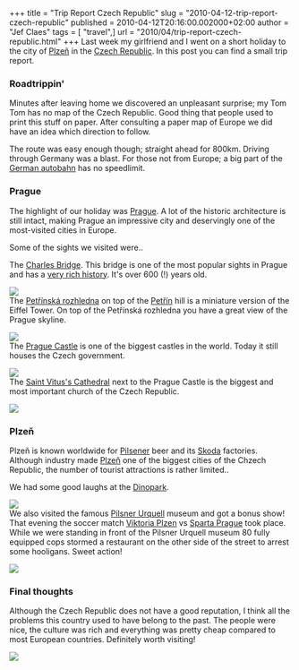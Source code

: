 +++
title = "Trip Report Czech Republic"
slug = "2010-04-12-trip-report-czech-republic"
published = 2010-04-12T20:16:00.002000+02:00
author = "Jef Claes"
tags = [ "travel",]
url = "2010/04/trip-report-czech-republic.html"
+++
Last week my girlfriend and I went on a short holiday to the city of
[Plzeň](http://en.wikipedia.org/wiki/Plze%C5%88) in the [Czech
Republic](http://en.wikipedia.org/wiki/Czech_Republic). In this post you
can find a small trip report.  
  
### Roadtrippin'  
  
Minutes after leaving home we discovered an unpleasant surprise; my Tom
Tom has no map of the Czech Republic. Good thing that people used to
print this stuff on paper. After consulting a paper map of Europe we did
have an idea which direction to follow.  
  
The route was easy enough though; straight ahead for 800km. Driving
through Germany was a blast. For those not from Europe; a big part
of the [German autobahn](http://en.wikipedia.org/wiki/Autobahn) has no
speedlimit.  
  
### Prague
  
The highlight of our holiday was
[Prague](http://en.wikipedia.org/wiki/Prague). A lot of the historic
architecture is still intact, making Prague an impressive city and
deservingly one of the most-visited cities in Europe.  
  
Some of the sights we visited were..  
  
The [Charles Bridge](http://en.wikipedia.org/wiki/Charles_Bridge). This
bridge is one of the most popular sights in Prague and has a [very rich
history](http://en.wikipedia.org/wiki/Charles_Bridge#History). It's over
600 (!) years old.  
  
[![](/post/images/thumbnails/2010-04-12-trip-report-czech-republic-Pilsen_012.2.jpg)](/post/images/2010-04-12-trip-report-czech-republic-Pilsen_012.2.jpg)  
The [Petřínská
rozhledna](http://en.wikipedia.org/wiki/Pet%C5%99%C3%ADn_Lookout_Tower)
on top of the [Petřín](http://en.wikipedia.org/wiki/Pet%C5%99%C3%ADn)
hill is a miniature version of the Eiffel Tower. On top of the Petřínská
rozhledna you have a great view of the Prague skyline.  
  
[![](/post/images/thumbnails/2010-04-12-trip-report-czech-republic-Pilsen_024.2.jpg)](/post/images/2010-04-12-trip-report-czech-republic-Pilsen_024.2.jpg)  
The [Prague Castle](http://en.wikipedia.org/wiki/Prague_Castle) is one
of the biggest castles in the world. Today it still houses the Czech
government.  
  
[![](/post/images/thumbnails/2010-04-12-trip-report-czech-republic-Pilsen_030.JPG)](/post/images/2010-04-12-trip-report-czech-republic-Pilsen_030.JPG)  
The [Saint Vitus's
Cathedral](http://en.wikipedia.org/wiki/St._Vitus_Cathedral) next to the
Prague Castle is the biggest and most important church of the Czech
Republic.  
  
[![](/post/images/thumbnails/2010-04-12-trip-report-czech-republic-Pilsen_037.JPG)](/post/images/2010-04-12-trip-report-czech-republic-Pilsen_037.JPG)  
### Plzeň  
  
Plzeň is known worldwide for [Pilsener](http://en.wikipedia.org/wiki/Pilsener) beer and its [Skoda](http://en.wikipedia.org/wiki/%C5%A0koda_Auto) factories.
Although industry made [Plzeň](http://en.wikipedia.org/wiki/Plze%C5%88)
one of the biggest cities of the Chzech Republic, the number of tourist
attractions is rather limited..  
  
We had some good laughs at the
[Dinopark](http://www.dinopark.cz/dinopark-plzen-english/).  
  
[![](/post/images/thumbnails/2010-04-12-trip-report-czech-republic-Pilsen_079.JPG)](/post/images/2010-04-12-trip-report-czech-republic-Pilsen_079.JPG)  
We also visited the famous [Pilsner
Urquell](http://nl.wikipedia.org/wiki/Pilsner_Urquell) museum and got a
bonus show! That evening the soccer match [Viktoria
Plzen](http://en.wikipedia.org/wiki/FC_Viktoria_Plze%C5%88) vs [Sparta
Prague](http://en.wikipedia.org/wiki/Sparta_Prague) took place. While we
were standing in front of the Pilsner Urquell museum 80 fully equipped
cops stormed a restaurant on the other side of the street to arrest some
hooligans. Sweet action!  
  
[![](/post/images/thumbnails/2010-04-12-trip-report-czech-republic-Pilsen_086.jpg)](/post/images/2010-04-12-trip-report-czech-republic-Pilsen_086.jpg)  
### Final thoughts  
  
Although the Czech Republic does not have a good reputation, I think all
the problems this country used to have belong to the past. The people
were nice, the culture was rich and everything was pretty cheap compared
to most European countries. Definitely worth visiting!  
  
[![](/post/images/thumbnails/2010-04-12-trip-report-czech-republic-Pilsen_090.JPG)](/post/images/2010-04-12-trip-report-czech-republic-Pilsen_090.JPG)
